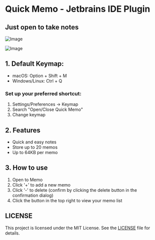 # Quick Memo - Jetbrains IDE Plugin

## Just open to take notes

![Image](https://github.com/user-attachments/assets/6525ad94-cecb-4e6d-843e-6f409fda50c3)

![Image](https://github.com/user-attachments/assets/947cd29d-d4cf-4529-a221-21c1d6ede558)

## 1. Default Keymap:
- macOS: Option + Shift + M
- Windows/Linux: Ctrl + Q

### Set up your preferred shortcut:
1. Settings/Preferences -> Keymap
2. Search "Open/Close Quick Memo"
3. Change keymap

## 2. Features
- Quick and easy notes
- Store up to 20 memos
- Up to 64KB per memo

## 3. How to use
1. Open to Memo
2. Click '+' to add a new memo
3. Click '-' to delete (confirm by clicking the delete button in the confirmation dialog)
4. Click the button in the top right to view your memo list

## LICENSE
This project is licensed under the MIT License. See the [LICENSE](LICENSE) file for details.
